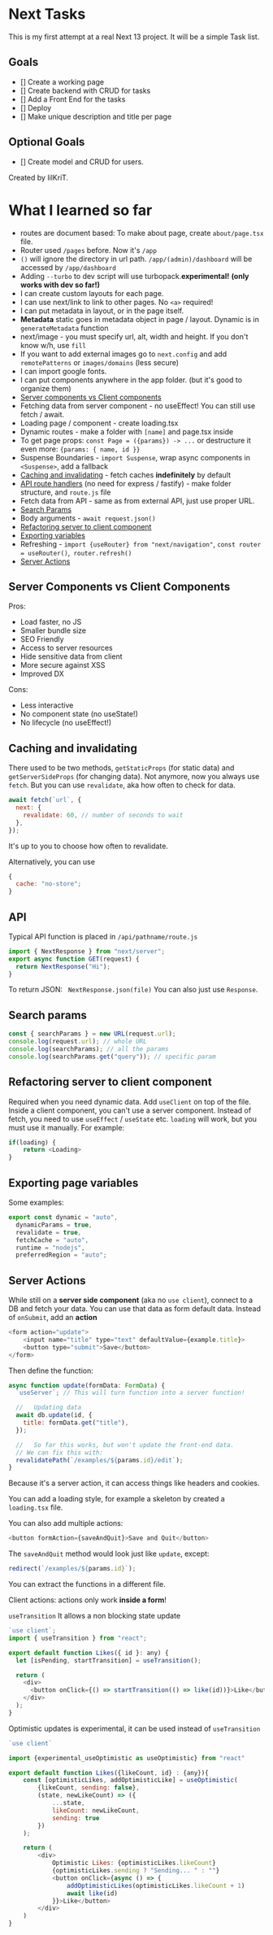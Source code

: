 # Next Tasks

This is my first attempt at a real Next 13 project. It will be a simple Task list.

## Goals

- [] Create a working page
- [] Create backend with CRUD for tasks
- [] Add a Front End for the tasks
- [] Deploy
- [] Make unique description and title per page

## Optional Goals

- [] Create model and CRUD for users.

Created by lilKriT.

# What I learned so far

- routes are document based: To make about page, create `about/page.tsx` file.
- Router used `/pages` before. Now it's `/app`
- `()` will ignore the directory in url path. `/app/(admin)/dashboard` will be accessed by `/app/dashboard`
- Adding `--turbo` to dev script will use turbopack.**experimental!** **(only works with dev so far!)**
- I can create custom layouts for each page.
- I can use next/link to link to other pages. No `<a>` required!
- I can put metadata in layout, or in the page itself.
- **Metadata** static goes in metadata object in page / layout. Dynamic is in `generateMetadata` function
- next/image - you must specify url, alt, width and height. If you don't know w/h, use `fill`
- If you want to add external images go to `next.config` and add `remotePatterns` or `images/domains` (less secure)
- I can import google fonts.
- I can put components anywhere in the app folder. (but it's good to organize them)
- [Server components vs Client components](#server-components-vs-client-components)
- Fetching data from server component - no useEffect! You can still use fetch / await.
- Loading page / component - create loading.tsx
- Dynamic routes - make a folder with `[name]` and page.tsx inside
- To get page props: `const Page = ({params}) -> ...` or destructure it even more: `{params: { name, id }}`
- Suspense Boundaries - `import Suspense`, wrap async components in `<Suspense>`, add a fallback
- [Caching and invalidating](#caching-and-invalidating) - fetch caches **indefinitely** by default
- [API route handlers](#api) (no need for express / fastify) - make folder structure, and `route.js` file
- Fetch data from API - same as from external API, just use proper URL.
- [Search Params](#search-params)
- Body arguments - `await request.json()`
- [Refactoring server to client component](#refactoring-server-to-client-component)
- [Exporting variables](#exporting-page-variables)
- Refreshing - `import {useRouter} from "next/navigation"`, `const router = useRouter()`,` router.refresh()`
- [Server Actions](#server-actions)

## Server Components vs Client Components

Pros:

- Load faster, no JS
- Smaller bundle size
- SEO Friendly
- Access to server resources
- Hide sensitive data from client
- More secure against XSS
- Improved DX

Cons:

- Less interactive
- No component state (no useState!)
- No lifecycle (no useEffect!)

## Caching and invalidating

There used to be two methods, `getStaticProps` (for static data) and `getServerSideProps` (for changing data). Not anymore, now you always use `fetch`. But you can use `revalidate`, aka how often to check for data.

```js
await fetch(`url`, {
  next: {
    revalidate: 60, // number of seconds to wait
  },
});
```

It's up to you to choose how often to revalidate.

Alternatively, you can use

```js
{
  cache: "no-store";
}
```

## API

Typical API function is placed in `/api/pathname/route.js`

```js
import { NextResponse } from "next/server";
export async function GET(request) {
  return NextResponse("Hi");
}
```

To return JSON: ` NextResponse.json(file)`
You can also just use `Response`.

## Search params

```js
const { searchParams } = new URL(request.url);
console.log(request.url); // whole URL
console.log(searchParams); // all the params
console.log(searchParams.get("query")); // specific param
```

## Refactoring server to client component

Required when you need dynamic data. Add `useClient` on top of the file. Inside a client component, you can't use a server component. Instead of fetch, you need to use `useEffect` / `useState` etc. `loading` will work, but you must use it manually. For example:

```js
if(loading) {
    return <Loading>
}
```

## Exporting page variables

Some examples:

```js
export const dynamic = "auto",
  dynamicParams = true,
  revalidate = true,
  fetchCache = "auto",
  runtime = "nodejs",
  preferredRegion = "auto";
```

## Server Actions

While still on a **server side component** (aka no `use client`), connect to a DB and fetch your data.
You can use that data as form default data.
Instead of `onSubmit`, add an **action**

```js
<form action="update">
    <input name="title" type="text" defaultValue={example.title}>
    <button type="submit">Save</button>
</form>
```

Then define the function:

```js
async function update(formData: FormData) {
  `useServer`; // This will turn function into a server function!

  //   Updating data
  await db.update(id, {
    title: formData.get("title"),
  });

  //   So far this works, but won't update the front-end data.
  // We can fix this with:
  revalidatePath(`/examples/${params.id}/edit`);
}
```

Because it's a server action, it can access things like headers and cookies.

You can add a loading style, for example a skeleton by created a `loading.tsx` file.

You can also add multiple actions:

```js
<button formAction={saveAndQuit}>Save and Quit</button>
```

The `saveAndQuit` method would look just like `update`, except:

```js
redirect(`/examples/${params.id}`);
```

You can extract the functions in a different file.

Client actions:
actions only work **inside a form**!

`useTransition`
It allows a non blocking state update

```js
`use client`;
import { useTransition } from "react";

export default function Likes({ id }: any) {
  let [isPending, startTransition] = useTransition();

  return (
    <div>
      <button onClick={() => startTransition(() => like(id))}>Like</button>
    </div>
  );
}
```

Optimistic updates is experimental, it can be used instead of `useTransition`

```js
`use client`

import {experimental_useOptimistic as useOptimistic} from "react"

export default function Likes({likeCount, id} : {any}){
    const [optimisticLikes, addOptimisticLike] = useOptimistic(
        {likeCount, sending: false},
        (state, newLikeCount) => ({
            ...state,
            likeCount: newLikeCount,
            sending: true
        })
    );

    return (
        <div>
            Optimistic Likes: {optimisticLikes.likeCount}
            {optimisticLikes.sending ? "Sending... " : ""}
            <button onClick={async () => {
                addOptimisticLikes(optimisticLikes.likeCount + 1)
                await like(id)
            }}>Like</button>
        </div>
    )
}
```
